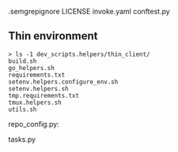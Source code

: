 <!-- TODO(gp): finish -->

.semgrepignore
LICENSE
invoke.yaml
conftest.py

## Thin environment

```
> ls -1 dev_scripts.helpers/thin_client/
build.sh
go_helpers.sh
requirements.txt
setenv.helpers.configure_env.sh
setenv.helpers.sh
tmp.requirements.txt
tmux.helpers.sh
utils.sh
```

repo_config.py:

tasks.py
